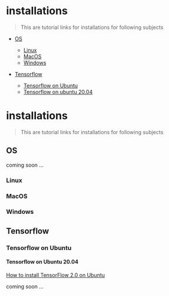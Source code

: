 # installations

> This are tutorial links for installations for following subjects

- [OS](#OS)
  * [Linux](#Linux)
  * [MacOS](#MacOS)
  * [Windows](#Windows)    
    


- [Tensorflow](#Tensorflow)
  * [Tensorflow on Ubuntu](#Tensorflow-on-Ubuntu)
   + [Tensorflow on ubuntu 20.04](#Tensorflow-on-Ubuntu-20.04)     
  

# installations

> This are tutorial links for installations for following subjects

<!-- toc -->

## OS
coming soon ...

### Linux
### MacOS
### Windows

## Tensorflow
### Tensorflow on Ubuntu
#### Tensorflow on Ubuntu 20.04
[How to install TensorFlow 2.0 on Ubuntu]


coming soon ...

[//]: # (These are reference links used in the body of this note and get stripped out when the markdown processor does its job. There is no need to format nicely because it shouldn't be seen. Thanks SO - http://stackoverflow.com/questions/4823468/store-comments-in-markdown-syntax)

   [How to install TensorFlow 2.0 on Ubuntu]: <https://www.pyimagesearch.com/2019/12/09/how-to-install-tensorflow-2-0-on-ubuntu/>
   
   






























